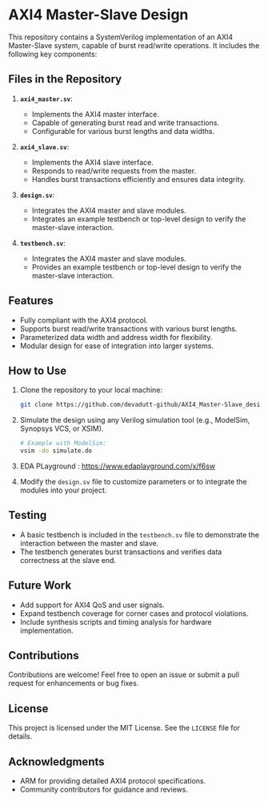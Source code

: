 # AXI4 Master-Slave Design

This repository contains a SystemVerilog implementation of an AXI4 Master-Slave system, capable of burst read/write operations. It includes the following key components:

## Files in the Repository

1. **`axi4_master.sv`**:
   - Implements the AXI4 master interface.
   - Capable of generating burst read and write transactions.
   - Configurable for various burst lengths and data widths.

2. **`axi4_slave.sv`**:
   - Implements the AXI4 slave interface.
   - Responds to read/write requests from the master.
   - Handles burst transactions efficiently and ensures data integrity.

3. **`design.sv`**:
   - Integrates the AXI4 master and slave modules.
   - Integrates an example testbench or top-level design to verify the master-slave interaction.

4. **`testbench.sv`**:
   - Integrates the AXI4 master and slave modules.
   - Provides an example testbench or top-level design to verify the master-slave interaction.

## Features
- Fully compliant with the AXI4 protocol.
- Supports burst read/write transactions with various burst lengths.
- Parameterized data width and address width for flexibility.
- Modular design for ease of integration into larger systems.

## How to Use
1. Clone the repository to your local machine:
   ```bash
   git clone https://github.com/devadutt-github/AXI4_Master-Slave_design.git
   ```

2. Simulate the design using any Verilog simulation tool (e.g., ModelSim, Synopsys VCS, or XSIM).
   ```bash
   # Example with ModelSim:
   vsim -do simulate.do
   ```
3. EDA PLayground : https://www.edaplayground.com/x/f6sw

4. Modify the `design.sv` file to customize parameters or to integrate the modules into your project.

## Testing
- A basic testbench is included in the `testbench.sv` file to demonstrate the interaction between the master and slave.
- The testbench generates burst transactions and verifies data correctness at the slave end.

## Future Work
- Add support for AXI4 QoS and user signals.
- Expand testbench coverage for corner cases and protocol violations.
- Include synthesis scripts and timing analysis for hardware implementation.

## Contributions
Contributions are welcome! Feel free to open an issue or submit a pull request for enhancements or bug fixes.

## License
This project is licensed under the MIT License. See the `LICENSE` file for details.

## Acknowledgments
- ARM for providing detailed AXI4 protocol specifications.
- Community contributors for guidance and reviews.


